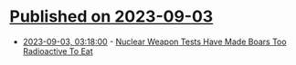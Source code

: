 # [Published on 2023-09-03](index.md)

* [2023-09-03, 03:18:00](https://soylentnews.org/article.pl?sid=23/09/02/0313212&from=rss) - [Nuclear Weapon Tests Have Made Boars Too Radioactive To Eat](https://soylentnews.org/article.pl?sid=23/09/02/0313212&from=rss)
